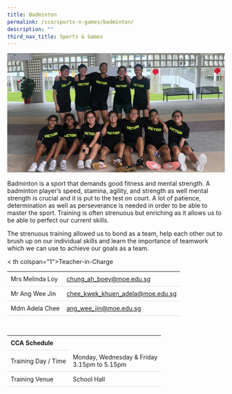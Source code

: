 ```yaml
---
title: Badminton
permalink: /cca/sports-n-games/badminton/
description: ""
third_nav_title: Sports & Games
---
```

<style>
table {
  border-collapse: collapse;
  width: 100%;
}

th, td {
  padding: 8px;
  text-align: left;
  border-bottom: 1px solid #ddd;
}

tr:hover {background-color: beige;}
</style>

<img src="/images/CCA/Badminton/badminton.gif">

<p>Badminton is a sport that demands good fitness
and mental strength. A badminton player’s speed,
stamina, agility, and strength as well mental
strength is crucial and it is put to the test on court.
A lot of patience, determination as well as
perseverance is needed in order to be able to
master the sport. Training is often strenuous but
enriching as it allows us to be able to perfect our
current skills.</p>
<p>The strenuous training allowed us to bond as a
team, help each other out to brush up on our
individual skills and learn the importance of
teamwork which we can use to achieve our goals
as a team.</p>
&lt;
			th colspan="1"&gt;Teacher-in-Charge<table>
	<tbody>
		<tr>
</tr>
		<tr>
	<td rowspan="1">Mrs Melinda Loy</td>
 <td><a target="" href="mailto:chung_ah_boey@moe.edu.sg">chung_ah_boey@moe.edu.sg</a></td>
	 	</tr>
<tr>
	<td rowspan="1">Mr Ang Wee Jin</td>
 <td><a target="" href="mailto:chee_kwek_khuen_adela@moe.edu.sg">chee_kwek_khuen_adela@moe.edu.sg</a></td>
	</tr>
<tr>
	<td rowspan="1">Mdm Adela Chee</td>
 <td><a target="" href="mailto:ang_wee_jin@moe.edu.sg">ang_wee_jin@moe.edu.sg</a></td>
	 	</tr>
</tbody>
</table>
<br>
<table>
	<tbody>
		<tr>
			<th colspan="1">CCA Schedule</th>
</tr>
		<tr>
	<td rowspan="1"> Training Day / Time</td>
<td>Monday, Wednesday &amp; Friday<br>
	3.15pm to 5.15pm</td>
	 	</tr>
<tr>
	<td rowspan="1">Training Venue</td>
 <td rowspan="1"> School Hall </td>
	</tr>
</tbody>
</table>
